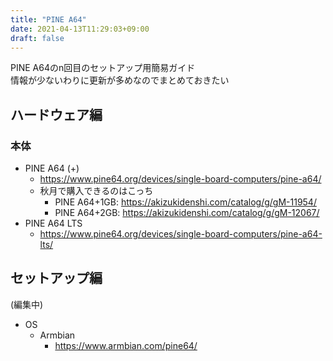 ```yaml
---
title: "PINE A64"
date: 2021-04-13T11:29:03+09:00
draft: false
---
```


PINE A64のn回目のセットアップ用簡易ガイド  
情報が少ないわりに更新が多めなのでまとめておきたい

## ハードウェア編
### 本体
* PINE A64 (+)
  * https://www.pine64.org/devices/single-board-computers/pine-a64/
  * 秋月で購入できるのはこっち
    * PINE A64+1GB: https://akizukidenshi.com/catalog/g/gM-11954/
    * PINE A64+2GB: https://akizukidenshi.com/catalog/g/gM-12067/
* PINE A64 LTS
  * https://www.pine64.org/devices/single-board-computers/pine-a64-lts/

## セットアップ編
(編集中)
* OS
  * Armbian
    * https://www.armbian.com/pine64/
